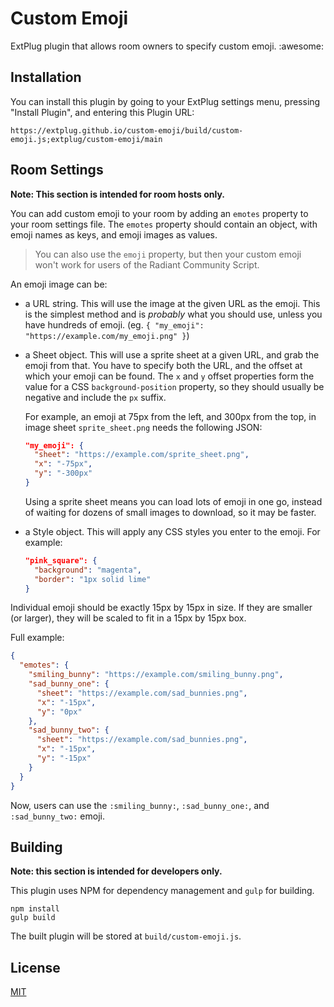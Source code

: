 Custom Emoji
============

ExtPlug plugin that allows room owners to specify custom emoji.
:awesome:

## Installation

You can install this plugin by going to your ExtPlug settings menu,
pressing "Install Plugin",
and entering this Plugin URL:

```
https://extplug.github.io/custom-emoji/build/custom-emoji.js;extplug/custom-emoji/main
```

## Room Settings

**Note: This section is intended for room hosts only.**

You can add custom emoji to your room by adding an `emotes` property to
your room settings file. The `emotes` property should contain an object,
with emoji names as keys, and emoji images as values.

> You can also use the `emoji` property, but then your custom emoji
> won't work for users of the Radiant Community Script.

An emoji image can be:

  * a URL string. This will use the image at the given URL as the emoji.
    This is the simplest method and is *probably* what you should use,
    unless you have hundreds of emoji.
    (eg. `{ "my_emoji": "https://example.com/my_emoji.png" }`)
  * a Sheet object. This will use a sprite sheet at a given URL, and
    grab the emoji from that. You have to specify both the URL, and the
    offset at which your emoji can be found. The `x` and `y` offset
    properties form the value for a CSS `background-position` property,
    so they should usually be negative and include the `px` suffix.

    For example, an emoji at 75px from the left, and 300px from the top,
    in image sheet `sprite_sheet.png` needs the following JSON:
    ```json
    "my_emoji": {
      "sheet": "https://example.com/sprite_sheet.png",
      "x": "-75px",
      "y": "-300px"
    }
    ```
    Using a sprite sheet means you can load lots of emoji in one go,
    instead of waiting for dozens of small images to download, so it may
    be faster.
  * a Style object. This will apply any CSS styles you enter to the
    emoji.
    For example:

    ```json
    "pink_square": {
      "background": "magenta",
      "border": "1px solid lime"
    }
    ```

Individual emoji should be exactly 15px by 15px in size. If they are
smaller (or larger), they will be scaled to fit in a 15px by 15px box.

Full example:

```json
{
  "emotes": {
    "smiling_bunny": "https://example.com/smiling_bunny.png",
    "sad_bunny_one": {
      "sheet": "https://example.com/sad_bunnies.png",
      "x": "-15px",
      "y": "0px"
    },
    "sad_bunny_two": {
      "sheet": "https://example.com/sad_bunnies.png",
      "x": "-15px",
      "y": "-15px"
    }
  }
}
```

Now, users can use the `:smiling_bunny:`, `:sad_bunny_one:`, and
`:sad_bunny_two:` emoji.

## Building

**Note: this section is intended for developers only.**

This plugin uses NPM for dependency management and `gulp` for building.

```
npm install
gulp build
```

The built plugin will be stored at `build/custom-emoji.js`.

## License

[MIT](./LICENSE)

